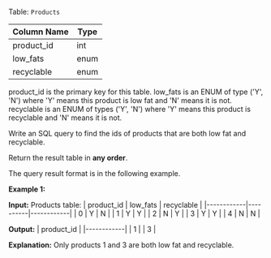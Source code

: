 ﻿
Table:  `Products`

| Column Name | Type |
|-------------|------|
| product_id  | int  |
| low_fats    | enum |
| recyclable  | enum |

product_id is the primary key for this table.
low_fats is an ENUM of type ('Y', 'N') where 'Y' means this product is low fat and 'N' means it is not.
recyclable is an ENUM of types ('Y', 'N') where 'Y' means this product is recyclable and 'N' means it is not.

Write an SQL query to find the ids of products that are both low fat and recyclable.

Return the result table in  **any order**.

The query result format is in the following example.

**Example 1:**

**Input:** 
Products table:
| product_id | low_fats | recyclable |
|------------|----------|------------|
| 0          | Y        | N          |
| 1          | Y        | Y          |
| 2          | N        | Y          |
| 3          | Y        | Y          |
| 4          | N        | N          |

**Output:** 
| product_id |
|------------|
| 1          |
| 3          |

**Explanation:** Only products 1 and 3 are both low fat and recyclable.

